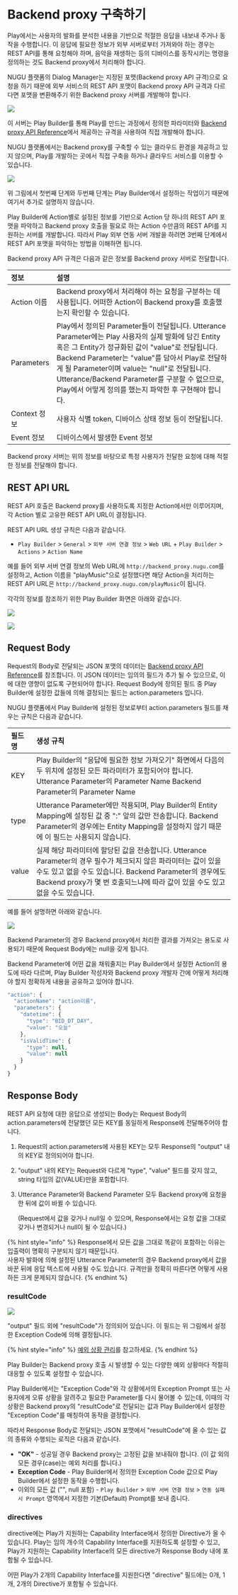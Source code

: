 # Backend proxy 구축하기

Play에서는 사용자의 발화를 분석한 내용을 기반으로 적절한 응답을 내보내 주거나 동작을 수행합니다. 이 응답에 필요한 정보가 외부 서버로부터 가져와야 하는 경우는 REST API를 통해 요청해야 하며, 음악을 재생하는 등의 디바이스를 동작시키는 명령을 정의하는 것도 Backend proxy에서 처리해야 합니다.

NUGU 플랫폼의 Dialog Manager는 지정된 포맷\(Backend proxy API 규격\)으로 요청을 하기 때문에 외부 서비스의 REST API 포맷이 Backend proxy API 규격과 다르다면 포맷을 변환해주기 위한 Backend proxy 서버를 개발해야 합니다.

![](../../../.gitbook/assets/assets_ch3_33_01-1%20%282%29.png)

이 서버는 Play Builder를 통해 Play를 만드는 과정에서 정의한 파라미터와 [Backend proxy API Reference](backend-proxy-api-reference.md)에서 제공하는 규격을 사용하여 직접 개발해야 합니다.

NUGU 플랫폼에서는 Backend proxy를 구축할 수 있는 클라우드 환경을 제공하고 있지 않으며, Play를 개발하는 곳에서 직접 구축을 하거나 클라우드 서비스를 이용할 수 있습니다.

![](../../../.gitbook/assets/assets_ch3_33_02.png)

위 그림에서 첫번째 단계와 두번째 단계는 Play Builder에서 설정하는 작업이기 때문에 여기서 추가로 설명하지 않습니다.

Play Builder에 Action별로 설정된 정보를 기반으로 Action 당 하나의 REST API 포맷을 파악하고 Backend proxy 호출을 필요로 하는 Action 수만큼의 REST API를 지원하는 서버를 개발합니다. 따라서 Play 외부 연동 서버 개발을 하려면 3번째 단계에서 REST API 포맷을 파악하는 방법을 이해하면 됩니다.

Backend proxy API 규격은 다음과 같은 정보를 Backend proxy 서버로 전달합니다.

| 정보 | 설명 |
| :--- | :--- |
| Action 이름 | Backend proxy에서 처리해야 하는 요청을 구분하는 데 사용됩니다.   어떠한 Action이 Backend proxy를 호출했는지 확인할 수 있습니다. |
| Parameters | Play에서 정의된 Parameter들이 전달됩니다.    Utterance Parameter에는 Play 사용자의 실제 발화에 담긴 Entity 혹은 그 Entity가 정규화된 값이 "value"로 전달됩니다.   Backend Parameter는 "value"를 담아서 Play로 전달하게 될 Parameter이며 value는 "null"로 전달됩니다.   Utterance/Backend Parameter를 구분할 수 없으므로, Play에서 어떻게 정의를 했는지 파악한 후 구현해야 합니다. |
| Context 정보 | 사용자 식별 token, 디바이스 상태 정보 등이 전달됩니다. |
| Event 정보 | 디바이스에서 발생한 Event 정보 |

Backend proxy 서버는 위의 정보를 바탕으로 특정 사용자가 전달한 요청에 대해 적절한 정보를 전달해야 합니다.

## REST API URL

REST API 호출은 Backend proxy를 사용하도록 지정한 Action에서만 이루어지며, 각 Action 별로 고유한 REST API URL이 결정됩니다.

REST API URL 생성 규칙은 다음과 같습니다.

* `Play Builder` &gt; `General` &gt; `외부 서버 연결 정보` &gt; `Web URL` + `Play Builder` &gt; `Actions` &gt; `Action Name`

예를 들어 외부 서버 연결 정보의 Web URL에 `http://backend_proxy.nugu.com`를 설정하고, Action 이름을 "playMusic"으로 설정했다면 해당 Action을 처리하는 REST API URL은 `http://backend_proxy.nugu.com/playMusic`이 됩니다.

각각의 정보를 참조하기 위한 Play Builder 화면은 아래와 같습니다.

![](../../../.gitbook/assets/assets_ch3_33_c01.png)

![](../../../.gitbook/assets/assets_ch3_33_c02-1%20%282%29.png)

## Request Body

Request의 Body로 전달되는 JSON 포맷의 데이터는 [Backend proxy API Reference](backend-proxy-api-reference.md)를 참조합니다. 이 JSON 데이터는 임의의 필드가 추가 될 수 있으므로, 이에 대한 영향이 없도록 구현되어야 합니다. Request Body에 정의된 필드 중 Play Builder에 설정한 값들에 의해 결정되는 필드는 action.parameters 입니다.

NUGU 플랫폼에서 Play Builder에 설정된 정보로부터 action.parameters 필드를 채우는 규칙은 다음과 같습니다.

| 필드명 | 생성 규칙 |
| :--- | :--- |
| KEY | Play Builder의 "응답에 필요한 정보 가져오기" 화면에서 다음의 두 위치에 설정된 모든 파라미터가 포함되어야 합니다.    Utterance Parameter의 Parameter Name   Backend Parameter의 Parameter Name |
| type | Utterance Parameter에만 적용되며, Play Builder의 Entity Mapping에 설정된 값 중 ":" 앞의 값만 전송합니다.   Backend Parameter의 경우에는 Entity Mapping을 설정하지 않기 때문에 이 필드는 사용되지 않습니다. |
| value | 실제 해당 파라미터에 할당된 값을 전송합니다.   Utterance Parameter의 경우 필수가 체크되지 않은 파라미터는 값이 있을 수도 있고 없을 수도 있습니다.   Backend Parameter의 경우에도 Backend proxy가 몇 번 호출되느냐에 따라 값이 있을 수도 있고 없을 수도 있습니다. |

예를 들어 설명하면 아래와 같습니다.

![](../../../.gitbook/assets/assets_ch3_33_c03%20%281%29.png)

Backend Parameter의 경우 Backend proxy에서 처리한 결과를 가져오는 용도로 사용되기 때문에 Request Body에는 null을 갖게 됩니다.

Backend Parameter에 어떤 값을 채워줄지는 Play Builder에서 설정한 Action의 용도에 따라 다르며, Play Builder 작성자와 Backend proxy 개발자 간에 어떻게 처리해야 할지 정확하게 내용을 공유하고 있어야 합니다.

```javascript
"action": {
  "actionName": "action이름",
  "parameters": {
    "datetime": {
      "type": "BID_DT_DAY",
      "value": "오늘"
    },
    "isValidTime": {
      "type": null,
      "value": null
    }  
  }
}
```

## Response Body

REST API 요청에 대한 응답으로 생성되는 Body는 Request Body의 action.parameters에 전달했던 모든 KEY를 동일하게 Response에 전달해주어야 합니다.

1. Request의 action.parameters에 사용된 KEY는 모두 Response의 "output" 내의 KEY로 정의되어야 합니다.
2. "output" 내의 KEY는 Request와 다르게 "type", "value" 필드를 갖지 않고, string 타입의 값\(VALUE\)만을 포함합니다.
3. Utterance Parameter와 Backend Parameter 모두 Backend proxy에 요청을 한 뒤에 값이 바뀔 수 있습니다.

   \(Request에서 값을 갖거나 null일 수 있으며, Response에서는 요청 값을 그대로 갖거나 변경되거나 null이 될 수 있습니다.\)

{% hint style="info" %}
Response에서 모든 값을 그대로 똑같이 포함하는 이유는 입출력이 명확히 구분되지 않기 때문입니다.  
사용자 발화에 의해 설정된 Utterance Parameter의 경우 Backend proxy에서 값을 바꾼 뒤에 응답 텍스트에 사용될 수도 있습니다. 규격만을 정확히 따른다면 어떻게 사용하든 크게 문제되지 않습니다.
{% endhint %}

### resultCode

![](../../../.gitbook/assets/assets_ch3_33_c04%20%281%29.png)

"output" 필드 외에 "resultCode"가 정의되어 있습니다. 이 필드는 위 그림에서 설정한 Exception Code에 의해 결정됩니다.

{% hint style="info" %}
[예외 상황 관리](../define-an-action/manage-exceptions.md)를 참고하세요.
{% endhint %}

Play Builder는 Backend proxy 호출 시 발생할 수 있는 다양한 예외 상황마다 적절히 대응할 수 있도록 설정할 수 있습니다.

Play Builder에서는 "Exception Code"와 각 상황에서의 Exception Prompt 또는 사용자에게 오류 상황을 알려주고 필요한 Parameter를 다시 물어볼 수 있는데, 이때의 각 상황은 Backend proxy의 "resultCode"로 전달되는 값과 Play Builder에서 설정한 "Exception Code"를 매칭하여 동작을 결정합니다.

따라서 Response Body로 전달되는 JSON 포맷에서 "resultCode"에 올 수 있는 값의 종류와 수행되는 로직은 다음과 같습니다.

* **"OK"** - 성공일 경우 Backend proxy는 고정된 값을 보내줘야 합니다. \(이 값 외의 모든 경우\(case\)는 예외 처리를 합니다.\)
* **Exception Code** - Play Builder에서 정의한 Exception Code 값으로 Play Builder에서 설정한 동작을 수행합니다.
* 이외의 모든 값 \("", null 포함\) - `Play Builder` &gt; `외부 서버 연결 정보` &gt; `연동 실패 시 Prompt` 영역에서 지정한 기본\(Default\) Prompt를 보내 줍니다.

### directives

directive에는 Play가 지원하는 Capability Interface에서 정의한 Directive가 올 수 있습니다. Play는 임의 개수의 Capability Interface를 지원하도록 설정할 수 있고, Play가 지원하는 Capability Interface의 모든 directive가 Response Body 내에 포함될 수 있습니다.

어떤 Play가 2개의 Capability Interface를 지원한다면 "directive" 필드에는 0개, 1개, 2개의 Directive가 포함될 수 있습니다.

